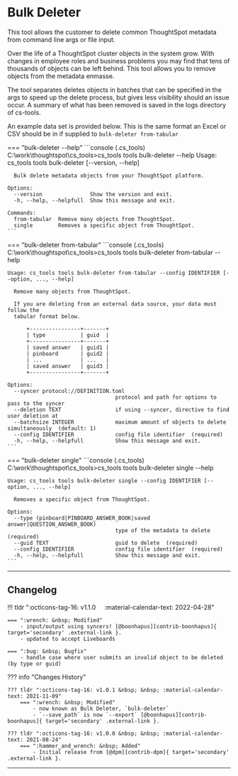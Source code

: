 # Bulk Deleter

This tool allows the customer to delete common ThoughtSpot metadata from command line
args or file input. 

Over the life of a ThoughtSpot cluster objects in the system grow. With changes in
employee roles and business problems you may find that tens of thousands of objects can
be left behind. This tool allows you to remove objects from the metadata enmasse. 

The tool separates deletes objects in batches that can be specified in the args to speed
up the delete process, but gives less visibility should an issue occur. A summary of
what has been removed is saved in the logs directory of cs-tools. 

An example data set is provided below. This is the same format an Excel or CSV should be
in if supplied to `bulk-deleter from-tabular`

=== "bulk-deleter --help"
    ```console
    (.cs_tools) C:\work\thoughtspot\cs_tools>cs_tools tools bulk-deleter --help
    Usage: cs_tools tools bulk-deleter [--version, --help] <command>

      Bulk delete metadata objects from your ThoughtSpot platform.

    Options:
      --version               Show the version and exit.
      -h, --help, --helpfull  Show this message and exit.

    Commands:
      from-tabular  Remove many objects from ThoughtSpot.
      single        Removes a specific object from ThoughtSpot.
    ```

=== "bulk-deleter from-tabular"
    ```console
    (.cs_tools) C:\work\thoughtspot\cs_tools>cs_tools tools bulk-deleter from-tabular --help

    Usage: cs_tools tools bulk-deleter from-tabular --config IDENTIFIER [--option, ..., --help]

      Remove many objects from ThoughtSpot.

      If you are deleting from an external data source, your data must follow the
      tabular format below.

          +----------------+-------+
          | type           | guid  |
          +----------------+-------+
          | saved answer   | guid1 |
          | pinboard       | guid2 |
          | ...            | ...   |
          | saved answer   | guid3 |
          +----------------+-------+

    Options:
      --syncer protocol://DEFINITION.toml
                                      protocol and path for options to pass to the syncer
      --deletion TEXT                 if using --syncer, directive to find user deletion at
      --batchsize INTEGER             maximum amount of objects to delete simultaneously  (default: 1)
      --config IDENTIFIER             config file identifier  (required)
      -h, --help, --helpfull          Show this message and exit.
    ```

=== "bulk-deleter single"
    ```console
    (.cs_tools) C:\work\thoughtspot\cs_tools>cs_tools tools bulk-deleter single --help

    Usage: cs_tools tools bulk-deleter single --config IDENTIFIER [--option, ..., --help]

      Removes a specific object from ThoughtSpot.

    Options:
      --type (pinboard|PINBOARD_ANSWER_BOOK|saved answer|QUESTION_ANSWER_BOOK)
                                      type of the metadata to delete  (required)
      --guid TEXT                     guid to delete  (required)
      --config IDENTIFIER             config file identifier  (required)
      -h, --help, --helpfull          Show this message and exit.
    ```

---

## Changelog

!!! tldr ":octicons-tag-16: v1.1.0 &nbsp; &nbsp; :material-calendar-text: 2022-04-28"

    === ":wrench: &nbsp; Modified"
        - input/output using syncers! [@boonhapus][contrib-boonhapus]{ target='secondary' .external-link }.
        - updated to accept Liveboards

    === ":bug: &nbsp; Bugfix"
        - handle case where user submits an invalid object to be deleted (by type or guid)

??? info "Changes History"

    ??? tldr ":octicons-tag-16: v1.0.1 &nbsp; &nbsp; :material-calendar-text: 2021-11-09"
        === ":wrench: &nbsp; Modified"
            - now known as Bulk Deleter, `bulk-deleter`
            - `--save_path` is now `--export` [@boonhapus][contrib-boonhapus]{ target='secondary' .external-link }.

    ??? tldr ":octicons-tag-16: v1.0.0 &nbsp; &nbsp; :material-calendar-text: 2021-08-24"
        === ":hammer_and_wrench: &nbsp; Added"
            - Initial release from [@dpm][contrib-dpm]{ target='secondary' .external-link }.

---

[contrib-boonhapus]: https://github.com/boonhapus
[contrib-dpm]: https://github.com/DevinMcPherson-TS
